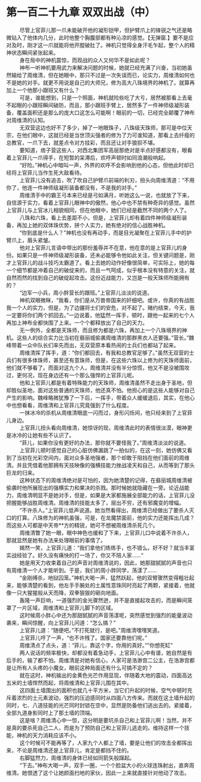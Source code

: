<h1>第一百二十九章 双双出战（中）</h1>
<div id="content">&nbsp&nbsp&nbsp&nbsp&nbsp&nbsp&nbsp&nbsp
 尽管上官菲儿那一爪未能破开他的凝形铠甲，但护臂爪上的锋锐之气还是略微钻入了他体内几分，此时他整个胸腹部都有种沁凉的感觉。【无弹窗.】要不是应对及时，刚才这一爪就能将他开膛破肚了。神机只觉得全身汗毛乍起，整个人的精神状态瞬间紧张起来。
 <br/>&nbsp&nbsp&nbsp&nbsp&nbsp&nbsp&nbsp&nbsp
 身在局中的神机震惊，而观战的众人又何华不是如此呢？
 <br/>&nbsp&nbsp&nbsp&nbsp&nbsp&nbsp&nbsp&nbsp
 神布一听神机要用武力来解决问题的时候，她就已经充满了兴奋，当初她虽然输给了周维清，但在她眼中，那只不过是一次失误而已，论实力，周维清如何也不是她的对手。就更不用说是自己的大师兄，修为高大八珠境界的神机了。就算再加上一个他那小跟班又有什么？
 <br/>&nbsp&nbsp&nbsp&nbsp&nbsp&nbsp&nbsp&nbsp
 可是，谁能想到，只是一个照面，神机就险些吃了大亏，居然被那看上去毫不起眼的小跟班瞬间破防，而且，那小跟班手臂上，居然多了一件神师级凝形装备，覆盖面积还是那么的庞大口这怎么可能啊！眼前的一切，已经完全颠覆了神布对周维清的认知。
 <br/>&nbsp&nbsp&nbsp&nbsp&nbsp&nbsp&nbsp&nbsp
 无双营这边也好不了多少，掉了一地眼珠子，八珠级天珠师，那可是中位天宗，在他们眼中，这就已经是当世顶尖强者的修为了力可谁知道，那看上去纤瘦的总教官，一爪下去，就差点令对方挂彩，而且还让对手狼狈不堪。
 <br/>&nbsp&nbsp&nbsp&nbsp&nbsp&nbsp&nbsp&nbsp
 要知道，痞子营这些人，对西北集团军高层那绝对是半点好感都没有，眼看着上官菲儿一爪得手，在短暂的呆滞后，欢呼声顿时如同浪潮般响起。
 <br/>&nbsp&nbsp&nbsp&nbsp&nbsp&nbsp&nbsp&nbsp
 “好险。”神机心中暗叫一声，外界的欢呼不会影响到他的心态，但他此时却已经将上官菲儿当作生死大敌看待。
 <br/>&nbsp&nbsp&nbsp&nbsp&nbsp&nbsp&nbsp&nbsp
 上官菲儿没有追击，吹了吹自己护臂爪前端的利刃，扭头向周维清道：“不用你了，他连一件神师级凝形装备都没有，不是我的对手。”
 <br/>&nbsp&nbsp&nbsp&nbsp&nbsp&nbsp&nbsp&nbsp
 周维清手中的霸王弓本来已经是弓如满月，听她这么一说，也就放了下来，自信源于实力，看着上官菲儿眼神中的傲然，他心中也不禁有种奇异的感觉。虽然上官菲儿与上官冰儿相貌相同，但在他眼中，她们已经是截然不同的两个人了。
 <br/>&nbsp&nbsp&nbsp&nbsp&nbsp&nbsp&nbsp&nbsp
 八珠和六珠，看上去差距不小，但是，上官菲儿却有着四件神师级凝形装备，再加上她的双体珠优势，拼个人实力，她有绝对的信心战胜神机。
 <br/>&nbsp&nbsp&nbsp&nbsp&nbsp&nbsp&nbsp&nbsp
 “你到底是什么人？”神机也没有再动手，而是目光凝聚在上官菲儿手中的护臂爪上，眉头紧皱。
 <br/>&nbsp&nbsp&nbsp&nbsp&nbsp&nbsp&nbsp&nbsp
 他对上官菲儿言语中带出的那份羞辱并不在意，他在意的是上官菲儿的身份。如果只是一件神师级凝形装备，还未必能够令他如此关注，但关键问题是，刚才上官菲儿的战斗技巧太霸道了。看上去她的动作好像很简单，可实际上，她的每一个细节都是冲着自己的破绽来的，而且一气呵成，似乎根本没有特意的关注，就自然而然的找到自己的破绽起攻击。这份近战能力，又岂是一般天珠师所能拥有的？
 <br/>&nbsp&nbsp&nbsp&nbsp&nbsp&nbsp&nbsp&nbsp
 “边军一小兵，周小胖营长的跟班。”上官菲儿淡淡的说道。
 <br/>&nbsp&nbsp&nbsp&nbsp&nbsp&nbsp&nbsp&nbsp
 神机双眼微眯，“我看，你们是从万兽帝国来的奸细吧。或许，你真的有战胜我一个人的实力，但是，为了边疆将士们的安危，对不起了。赌约结束，今天，我一定要将你们两个抓回去。”一边说着，他猛然一挥手，顿时，跟他一起来的七个人再加上神布全都快围了上来。一个个都释放出了自己的天力。
 <br/>&nbsp&nbsp&nbsp&nbsp&nbsp&nbsp&nbsp&nbsp
 无一例外，全都是天珠师，而且修为都是六珠，再加上一个八珠境界的神机。这些人的综合实力比当初在翡丽城偷袭周维清的那群黑衣人还要强。”营长。”魏峰带着一众中队长们率先而出，无双营原本看热闹的士兵们也都站了起来。
 <br/>&nbsp&nbsp&nbsp&nbsp&nbsp&nbsp&nbsp&nbsp
 周维清挥了挥手，道：“你们都回去，有我和总教官足够了。”虽然无双营的士兵们有很多体珠师，甚至还有意珠师，但是，在这些六珠以上修为的天珠师面前，他们就不够看了。而面对这九个人，周维清并没有半分惊慌，他又不是没被围攻过，更何况，现在身边还有一个那么强悍的上官菲儿呢。
 <br/>&nbsp&nbsp&nbsp&nbsp&nbsp&nbsp&nbsp&nbsp
 他和上官菲儿都是有着特殊能力的天珠师，周维清虽然不走出身于圣地，但却胜似圣地，面对这些普通的天珠师，他还真不怕。他担心的是这些人能够对自己产生的影响。魏峰略微犹豫了一下后，一挥手，带着众人缓缓退后，其实，在他心中也想看看，周维清和上官菲儿究竟强到了什么程度。
 <br/>&nbsp&nbsp&nbsp&nbsp&nbsp&nbsp&nbsp&nbsp
 一抹冰冷的杀机从周维清眼底一闪而过，身形闪烁间，他只经来到了上官菲儿身边。
 <br/>&nbsp&nbsp&nbsp&nbsp&nbsp&nbsp&nbsp&nbsp
 上官菲儿扭头看向周维清，她惊讶的现，周维清此时的表情很淡漠，眼神更是冰冷的让她有些不认识了。
 <br/>&nbsp&nbsp&nbsp&nbsp&nbsp&nbsp&nbsp&nbsp
 “菲儿，如果你没有更好的办法，那你就不要怪我了。”周维清淡淡的说道。
 <br/>&nbsp&nbsp&nbsp&nbsp&nbsp&nbsp&nbsp&nbsp
 上官菲儿顿时感觉自己的心脏仿佛漏跳了一拍似的，在这一刻，她仿佛又看到了当初在光彩空间内，面对众多圣地强者，那个却敢于阻挡在他们面前的周维清。并且凭借着他那拥有天技映像的强横技能力挫战凌天和自己，从而等到了那头巨龙的归来。
 <br/>&nbsp&nbsp&nbsp&nbsp&nbsp&nbsp&nbsp&nbsp
 这种状态下的周维清绝对是可怕的，因为她清楚的记得，在翡丽城周维清被偷袭时他所展现出的强横实力和果决的杀戮。那时候她就隐藏在一旁。论近战能力，周维清明显不是她对手，但是，如果是大家都施展全部能力的话，上官菲儿没把握能够战胜周维清。周维清的技能太多了，层出不穷，还有邪魔变的增幅。
 <br/>&nbsp&nbsp&nbsp&nbsp&nbsp&nbsp&nbsp&nbsp
 “不许杀人。”上官菲儿低声说道。她当然看得出，周维清已经做出了要杀人灭口的打算。八珠修为的神机虽强，可是，在龙魔禁面前，他的实力还能挥出几成？而这些人可都是中天帝**方的精锐，她可不想被周维清杀死几个。
 <br/>&nbsp&nbsp&nbsp&nbsp&nbsp&nbsp&nbsp&nbsp
 周维清瞥了她一眼，眼中神色也缓和了下来，上官菲儿口中说着不许杀人，那就显然是她有办法来处理眼前的事情了。
 <br/>&nbsp&nbsp&nbsp&nbsp&nbsp&nbsp&nbsp&nbsp
 嫣然一笑，上官菲儿道：“我们拿他们练练手，也不错么。好不好？就当丰富实战经验了。好久没有痛快的打一场了，你又不陪人家……“
 <br/>&nbsp&nbsp&nbsp&nbsp&nbsp&nbsp&nbsp&nbsp
 她是用天力收束着自己的声音对周维清说的，因此，她那甜腻腻的声音也只有周维清一个人才能听到。于是，我们的周小胖同学，荡漾了……
 <br/>&nbsp&nbsp&nbsp&nbsp&nbsp&nbsp&nbsp&nbsp
 “金刚缚杀，地狱囚笼。”神机大喝一声，猛然跃起，他的双臂骤然变得粗壮起来，能够清楚的看到，他左手手腕处的土属性意珠同时亮起了两颗，紧接着，他就像一只大猩猩般从天而降，双拳狠狠的砸向地面。
 <br/>&nbsp&nbsp&nbsp&nbsp&nbsp&nbsp&nbsp&nbsp
 轰隆一声巨响，一道强烈的金光骤然迸，并不是直接起攻击的，而是瞬间笼罩了一片区域，周维清和上官菲儿脚下的区域。
 <br/>&nbsp&nbsp&nbsp&nbsp&nbsp&nbsp&nbsp&nbsp
 这时候周小胖心中还为那甜腻腻的声音荡漾呢，突然感觉到强烈的能量波动袭来，瞬间惊醒，向上官菲儿问道：“怎么搞？”
 <br/>&nbsp&nbsp&nbsp&nbsp&nbsp&nbsp&nbsp&nbsp
 上官菲儿道：“随便吧。”不打死就行，是吧。”周维清嘿嘿笑道。
 <br/>&nbsp&nbsp&nbsp&nbsp&nbsp&nbsp&nbsp&nbsp
 上官菲儿哼了一声，“也不许残了。国家还要靠他们呢。”
 <br/>&nbsp&nbsp&nbsp&nbsp&nbsp&nbsp&nbsp&nbsp
 周维清点了点头，道：“菲儿，靠这个字，你用的真好。””你想死缸”
 <br/>&nbsp&nbsp&nbsp&nbsp&nbsp&nbsp&nbsp&nbsp
 两人说话的频率极快，却都没有着急动手，上官菲儿心中有谱，她自然是有后手的，输了都不怕。周维清是对她有信心，人家可是浩渺宫二公主，在浩渺宫都是让所有人头疼的小魔女，眼前这种局面还有什么可搞不定的？
 <br/>&nbsp&nbsp&nbsp&nbsp&nbsp&nbsp&nbsp&nbsp
 就在这时，神机输出的金黄色光芒作用显现，伴随着大地的震动，四面高达五米的土墙悍然而起，将周维清和上官菲儿围在其中。
 <br/>&nbsp&nbsp&nbsp&nbsp&nbsp&nbsp&nbsp&nbsp
 这四面土墙围出的面积也就几十平方米，当它们升起的时候，空气中顿时充斥着浓烈的土元素波动，强烈的压迫感同时从四面八方传来。而就在这土墙升起的同时，七、八道技能的光芒同时封锁在空中，显然是防备他们逃出去的。紧接着，全部九道身影同时上了那土墙的顶端。
 <br/>&nbsp&nbsp&nbsp&nbsp&nbsp&nbsp&nbsp&nbsp
 这是啥？周维清心中一惊，这分明是要坑杀自己和上官菲儿啊！当然，并不是真的要杀死自己二人，而是为了预防自己和上官菲儿逃走的。维持这样一个技能，神机的天力消耗应该不小。
 <br/>&nbsp&nbsp&nbsp&nbsp&nbsp&nbsp&nbsp&nbsp
 这个时候可不能再等了，人家九个人都上了墙，要是让他们的攻击全都挥出来，不论是周维清还是上官菲儿，肯定是都挡不住的。
 <br/>&nbsp&nbsp&nbsp&nbsp&nbsp&nbsp&nbsp&nbsp
 右脚猛然力，周维清的身体已经如同箭矢般蹿起。
 <br/>&nbsp&nbsp&nbsp&nbsp&nbsp&nbsp&nbsp&nbsp
 “下去。”神布大喝一声，双手一圈，一个个脸盆大小的火球连珠射出，直奔周维清。她恨透了这个让她颜面扫地的家伙，因此一上来就直接针对他动了攻击。
 <br/>&nbsp&nbsp&nbsp&nbsp&nbsp&nbsp&nbsp&nbsp
 <br/>&nbsp&nbsp&nbsp&nbsp&nbsp&nbsp&nbsp&nbsp
</div>
